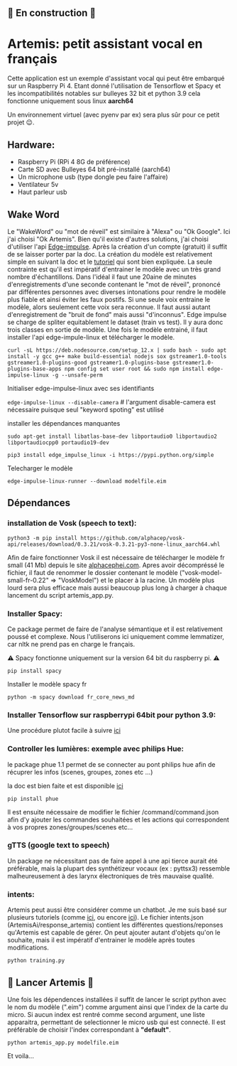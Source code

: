 ## :construction: En construction :construction:

# **Artemis**: petit assistant vocal en français

Cette application est un exemple d'assistant vocal qui peut être embarqué sur un Raspberry Pi 4. 
Etant donné l'utilisation de Tensorflow et Spacy et les incompatibilités notables sur bulleyes 32 bit et python 3.9 cela fonctionne uniquement sous linux **aarch64**

Un environnement virtuel (avec pyenv par ex) sera plus sûr pour ce petit projet :wink:.  

## Hardware:

- Raspberry Pi (RPi 4 8G de préférence)
- Carte SD avec Bulleyes 64 bit pré-installé (aarch64)
- Un microphone usb (type dongle peu faire l'affaire)
- Ventilateur 5v 
- Haut parleur usb

## Wake Word
Le "WakeWord" ou "mot de réveil" est similaire à "Alexa" ou "Ok Google". Ici j'ai choisi "Ok Artemis". Bien qu'il existe d'autres solutions, j'ai choisi d'utiliser l'api [Edge-impulse](https://www.edgeimpulse.com/ "Edge impulse"). Après la création d'un compte (gratuit) il suffit de se laisser porter par la doc.
La création du modèle est relativement simple en suivant la doc et le [tutoriel](https://www.youtube.com/watch?v=vbIg4Up1Ts0&ab_channel=EdgeImpulse "tutoriel") qui sont bien expliquée. La seule contrainte est qu'il est impératif d'entrainer le modèle avec un très grand nombre d'échantillons. Dans l'idéal il faut une 20aine de minutes d'enregistrements d'une seconde contenant le "mot de réveil", prononcé par différentes personnes avec diverses intonations pour rendre le modèle plus fiable et ainsi éviter les faux postifs. Si une seule voix entraine le modèle, alors seulement cette voix sera reconnue. Il faut aussi autant d'enregistrement de "bruit de fond" mais aussi "d'inconnus". Edge impulse se charge de spliter equitablement le dataset (train vs test). Il y aura donc trois classes en sortie de modèle. 
Une fois le modèle entrainé, il faut installer l'api edge-impule-linux et télécharger le modèle.

`curl -sL https://deb.nodesource.com/setup_12.x | sudo bash -
sudo apt install -y gcc g++ make build-essential nodejs sox gstreamer1.0-tools gstreamer1.0-plugins-good gstreamer1.0-plugins-base gstreamer1.0-plugins-base-apps
npm config set user root && sudo npm install edge-impulse-linux -g --unsafe-perm`

Initialiser edge-impulse-linux avec ses identifiants

`edge-impulse-linux --disable-camera` # l'argument disable-camera est nécessaire puisque seul "keyword spoting" est utilisé

installer les dépendances manquantes

`sudo apt-get install libatlas-base-dev libportaudio0 libportaudio2 libportaudiocpp0 portaudio19-dev`

`pip3 install edge_impulse_linux -i https://pypi.python.org/simple`

Telecharger le modèle

`edge-impulse-linux-runner --download modelfile.eim`

## Dépendances


### installation de Vosk (speech to text):

`python3 -m pip install https://github.com/alphacep/vosk-api/releases/download/0.3.21/vosk-0.3.21-py3-none-linux_aarch64.whl`

Afin de faire fonctionner Vosk il est nécessaire de télécharger le modèle fr small (41 Mb) depuis le site [alphacephei.com](https://alphacephei.com/vosk/models "alphacephei.com"). Apres avoir décompréssé le fichier, il faut de renommer le dossier contenant le modèle ("vosk-model-small-fr-0.22" => "VoskModel") et le placer à la racine.
Un modèle plus lourd sera plus efficace mais aussi beaucoup plus long à charger à chaque lancement du script artemis_app.py.

### Installer Spacy:
Ce package permet de faire de l'analyse sémantique et il est relativement poussé et complexe. Nous l'utiliserons ici uniquement comme lemmatizer, car nltk ne prend pas en charge le français.

:warning: Spacy fonctionne uniquement sur la version 64 bit du raspberry pi. :warning:

`pip install spacy`

Installer le modèle spacy fr

`python -m spacy download fr_core_news_md`

### Installer Tensorflow sur raspberrypi 64bit pour python 3.9:

Une procédure plutot facile à suivre [ici](https://qengineering.eu/install-tensorflow-2.7-on-raspberry-64-os.html "ici")

### Controller les lumières: exemple avec philips Hue:
le package phue 1.1 permet de se connecter au pont philips hue afin de récuprer les infos (scenes, groupes, zones etc ...)

la doc est bien faite et est disponible [ici](https://github.com/studioimaginaire/phue)

`pip install phue`

Il est ensuite nécessaire de modifier le fichier /command/command.json afin d'y ajouter les commandes souhaitées et les actions qui correspondent à vos propres zones/groupes/scenes etc...

### gTTS (google text to speech)

Un package ne nécessitant pas de faire appel à une api tierce aurait été préférable, mais la plupart des synthétizeur vocaux (ex : pyttsx3) ressemble malheureusement à des larynx électroniques de très mauvaise qualité.

### intents:
Artemis peut aussi être considérer comme un chatbot. Je me suis basé sur plusieurs tutoriels (comme [ici](https://www.youtube.com/watch?v=1lwddP0KUEg), ou encore [ici](https://towardsdatascience.com/how-to-create-a-chatbot-with-python-deep-learning-in-less-than-an-hour-56a063bdfc44)).
Le fichier intents.json (ArtemisAi/response_artemis) contient les différentes questions/reponses qu'Artemis est capable de gérer. On peut ajouter autant d'objets qu'on le souhaite, mais il est impératif d'entrainer le modèle après toutes modifications.

`python training.py`

## :rocket: Lancer Artemis :rocket:
Une fois les dépendences installées il suffit de lancer le script python avec le nom du modèle (".eim") comme argument ainsi que l'index de la carte du micro. Si aucun index est rentré comme second argument, une liste apparaitra, permettant de selectionner le micro usb qui est connecté.
Il est préférable de choisir l'index correspondant à **"default"**.

`python artemis_app.py modelfile.eim`

Et voila...



